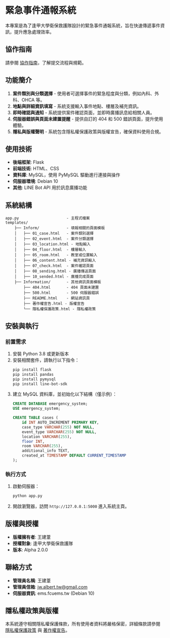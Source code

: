
# 緊急事件通報系統

本專案是為了逢甲大學衛保救護隊設計的緊急事件通報系統，旨在快速傳遞事件資訊，提升應急處理效率。

## 協作指南

請參閱 [協作指南](COLLABORATION_GUIDELINES.md)，了解提交流程與規範。

## 功能簡介

1. **案件類別與分類選擇** - 使用者可選擇事件的緊急程度與分類，例如內科、外科、OHCA 等。
2. **地點與詳細資訊填寫** - 系統支援輸入事件地點、樓層及補充資訊。
3. **即時確認與通知** - 系統提供案件確認頁面，並即時廣播訊息給相關人員。
4. **伺服器錯誤與頁面未建置提醒** - 提供自訂的 404 和 500 錯誤頁面，提升使用體驗。
5. **隱私與版權聲明** - 系統包含隱私權保護政策與版權宣告，確保資料使用合規。

## 使用技術

- **後端框架**: Flask
- **前端技術**: HTML、CSS
- **資料庫**: MySQL，使用 PyMySQL 驅動進行連接與操作
- **伺服器環境**: Debian 10
- **其他**: LINE Bot API 用於訊息廣播功能

## 系統結構

```plaintext
app.py                     - 主程式檔案
templates/
    ├── Inform/            - 填報相關的頁面模板
    │   ├── 01_case.html   - 案件類別選擇
    │   ├── 02_event.html  - 案件分類選擇
    │   ├── 03_location.html - 地點輸入
    │   ├── 04_floor.html  - 樓層輸入
    │   ├── 05_room.html   - 教室或位置輸入
    │   ├── 06_content.html - 補充資訊輸入
    │   ├── 07_check.html  - 案件確認頁面
    │   ├── 08_sending.html - 廣播傳送頁面
    │   ├── 10_sended.html - 廣播完成頁面
    ├── Information/       - 其他資訊頁面模板
        ├── 404.html       - 404 頁面未建置
        ├── 500.html       - 500 伺服器錯誤
        ├── README.html    - 網站資訊頁
        ├── 著作權宣告.html - 版權宣告
        └── 隱私權保護政策.html - 隱私權政策
```

## 安裝與執行

### 前置需求

1. 安裝 Python 3.8 或更新版本
2. 安裝相關套件，請執行以下指令：
   ```bash
   pip install flask
   pip install pandas
   pip install pymysql
   pip install line-bot-sdk
   ```
3. 建立 MySQL 資料庫，並初始化以下結構（僅示例）：
   ```sql
   CREATE DATABASE emergency_system;
   USE emergency_system;

   CREATE TABLE cases (
       id INT AUTO_INCREMENT PRIMARY KEY,
       case_type VARCHAR(255) NOT NULL,
       event_type VARCHAR(255) NOT NULL,
       location VARCHAR(255),
       floor INT,
       room VARCHAR(255),
       additional_info TEXT,
       created_at TIMESTAMP DEFAULT CURRENT_TIMESTAMP
   );
   ```

### 執行方式

1. 啟動伺服器：
   ```bash
   python app.py
   ```
2. 開啟瀏覽器，訪問 `http://127.0.0.1:5000` 進入系統主頁。

## 版權與授權

- **版權擁有者**: 王建葦
- **授權對象**: 逢甲大學衛保救護隊
- **版本**: Alpha 2.0.0

## 聯絡方式

- **管理員名稱**: 王建葦
- **管理員信箱**: [jw.albert.tw@gmail.com](mailto:jw.albert.tw@gmail.com)
- **伺服器資訊**: ems.fcuems.tw (Debian 10)

## 隱私權政策與版權

本系統遵守相關隱私權保護條款，所有使用者資料將嚴格保密，詳細條款請參閱 [隱私權保護政策](PRIVACY_POLICY.md) 與 [著作權宣告](COPYRIGHT_NOTICE.md)。
